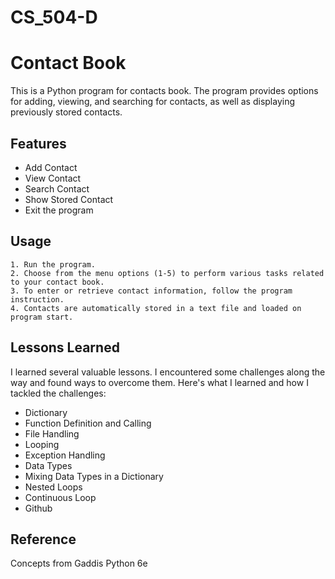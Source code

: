 # CS_504-D

# Contact Book

This is a Python program for  contacts book. The program provides options for adding, viewing, and searching for contacts, as well as displaying previously stored contacts.



## Features

- Add Contact
- View Contact
- Search Contact
- Show Stored Contact
- Exit the program


## Usage

    1. Run the program.
    2. Choose from the menu options (1-5) to perform various tasks related to your contact book.
    3. To enter or retrieve contact information, follow the program instruction.
    4. Contacts are automatically stored in a text file and loaded on program start.



## Lessons Learned

I learned several valuable lessons. I encountered some challenges along the way and found ways to overcome them. Here's what I learned and how I tackled the challenges:

- Dictionary
- Function Definition and Calling
- File Handling
- Looping
- Exception Handling
- Data Types
- Mixing Data Types in a Dictionary
- Nested Loops
- Continuous Loop
- Github
## Reference

Concepts from Gaddis Python 6e
